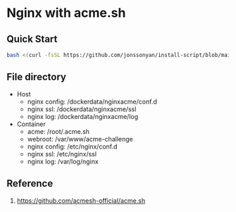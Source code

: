 # Nginx with acme.sh

## Quick Start

```bash
bash <(curl -fsSL https://github.com/jonssonyan/install-script/blob/main/nginx-acme/install.sh)
```

## File directory

- Host
    - nginx config: /dockerdata/nginxacme/conf.d
    - nginx ssl: /dockerdata/nginxacme/ssl
    - nginx log: /dockerdata/nginxacme/log
- Container
    - acme: /root/.acme.sh
    - webroot: /var/www/acme-challenge
    - nginx config: /etc/nginx/conf.d
    - nginx ssl: /etc/nginx/ssl
    - nginx log: /var/log/nginx

## Reference

1. https://github.com/acmesh-official/acme.sh
